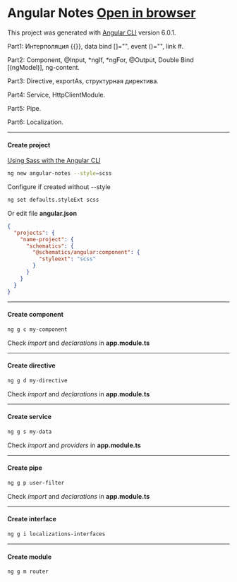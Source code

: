 # Angular Notes [Open in browser](https://hsplit.github.io/Angular-Notes/)
This project was generated with [Angular CLI](https://github.com/angular/angular-cli) version 6.0.1.

Part1: Интерполяция {{}}, data bind []="", event ()="", link #.

Part2: Component, @Input, *ngIf, *ngFor, @Output, Double Bind [(ngModel)], ng-content.

Part3: Directive, exportAs, структурная директива.

Part4: Service, HttpClientModule.

Part5: Pipe.

Part6: Localization.
___
#### Create project
[Using Sass with the Angular CLI](https://scotch.io/tutorials/using-sass-with-the-angular-cli)
```bash
ng new angular-notes --style=scss
```
Configure if created without --style
```bash
ng set defaults.styleExt scss
```
Or edit file **angular.json**
```json
{
  "projects": {
    "name-project": {
      "schematics": {
        "@schematics/angular:component": {
          "styleext": "scss"
        }
      }
    }
  }
}
```
___
#### Create component
```bash
ng g c my-component
```
Check *import* and *declarations* in **app.module.ts**
___
#### Create directive
```bash
ng g d my-directive
```
Check *import* and *declarations* in **app.module.ts**
___
#### Create service
```bash
ng g s my-data
```
Check *import* and *providers* in **app.module.ts**
___
#### Create pipe
```bash
ng g p user-filter
```
Check *import* and *declarations* in **app.module.ts**
___
#### Create interface
```bash
ng g i localizations-interfaces
```
___
#### Create module
```bash
ng g m router
```
